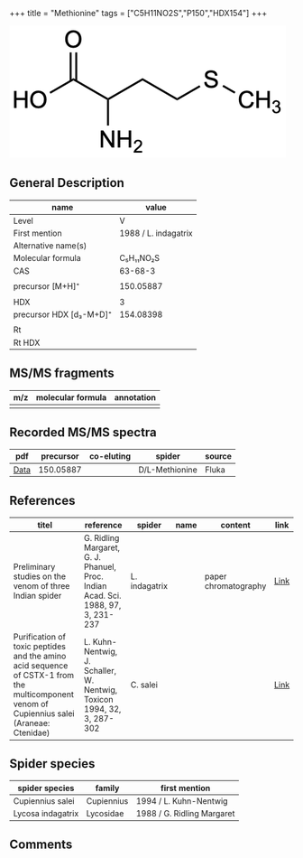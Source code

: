 +++
title = "Methionine"
tags = ["C5H11NO2S","P150","HDX154"]
+++

![](/img/Methionine.png)

## General Description

| name                    | value                |
|-------------------------|----------------------|
| Level                   | V                    |
| First mention           | 1988 / L. indagatrix |
| Alternative name(s)     |                      |
| Molecular formula       | C₅H₁₁NO₂S            |
| CAS                     | 63-68-3              |
|                         |                      |
| precursor [M+H]⁺        | 150.05887            |
|                         |                      |
| HDX                     | 3                    |
| precursor HDX [d₃-M+D]⁺ | 154.08398            |
|                         |                      |
| Rt                      |                      |
| Rt HDX                  |                      |

## MS/MS fragments

| m/z | molecular formula | annotation |
|-----|-------------------|------------|
|     |                   |            |

## Recorded MS/MS spectra

| pdf      | precursor  | co-eluting | spider         | source |
|----------|------------|------------|----------------|--------|
| [Data]() | 150.05887  |            | D/L-Methionine | Fluka  |

## References

| titel                                                                                                                                      | reference                                                                        | spider        | name | content              | link                                                         |
|--------------------------------------------------------------------------------------------------------------------------------------------|----------------------------------------------------------------------------------|---------------|------|----------------------|--------------------------------------------------------------|
| Preliminary studies on the venom of three Indian spider                                                                                    | G. Ridling Margaret, G. J. Phanuel, Proc. Indian Acad. Sci. 1988, 97, 3, 231-237 | L. indagatrix |      | paper chromatography | [Link](https://www.ias.ac.in/article/fulltext/anml/097/03/0231-0237) |
| Purification of toxic peptides and the amino acid sequence of CSTX-1 from the multicomponent venom of Cupiennius salei (Araneae: Ctenidae) | L. Kuhn-Nentwig, J. Schaller, W. Nentwig, Toxicon 1994, 32, 3, 287-302           | C. salei      |      |                      | [Link](https://doi.org/10.1016/0041-0101(94)90082-5)                 |

## Spider species

| spider species       | family     | first mention              |
|----------------------|------------|----------------------------|
| Cupiennius salei     | Cupiennius | 1994 / L. Kuhn-Nentwig     |
| Lycosa indagatrix    | Lycosidae  | 1988 / G. Ridling Margaret |

## Comments